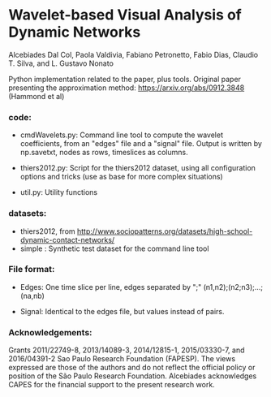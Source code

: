# Wavelet-based Visual Analysis of Dynamic Networks

Alcebiades Dal Col, Paola Valdivia, Fabiano Petronetto, Fabio Dias, Claudio T. Silva, and L. Gustavo Nonato


Python implementation related to the paper, plus tools. Original paper presenting the approximation method: https://arxiv.org/abs/0912.3848 (Hammond et al)


### code:

- cmdWavelets.py: Command line tool to compute the wavelet coefficients, from an "edges" file and a "signal" file. Output is written by np.savetxt, nodes as rows, timeslices as columns.

- thiers2012.py: Script for the thiers2012 dataset, using all configuration options and tricks (use as base for more complex situations)

- util.py: Utility functions

### datasets:
- thiers2012, from http://www.sociopatterns.org/datasets/high-school-dynamic-contact-networks/
- simple : Synthetic test dataset for the command line tool


### File format:

- Edges: One time slice per line, edges separated by ";"  (n1,n2);(n2;n3);...;(na,nb)

- Signal: Identical to the edges file, but values instead of pairs.


### Acknowledgements:

Grants 2011/22749-8, 2013/14089-3, 2014/12815-1, 2015/03330-7, and 2016/04391-2 Sao Paulo Research Foundation (FAPESP). The views expressed are those of the authors and do not reflect the official policy or position of the São Paulo Research Foundation. Alcebiades acknowledges CAPES for the financial support to the present research work.
